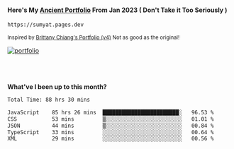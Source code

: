 #### Here's My [Ancient Portfolio](https://sumyat.pages.dev) From Jan 2023 ( Don't Take it Too Seriously ) 
````bash
https://sumyat.pages.dev 
````

<sub>Inspired by [Brittany Chiang's Portfolio (v4)](https://v4.brittanychiang.com/) Not as good as the original!</sub>


<a href='https://sumyat.pages.dev/'>
    <img src='https://github.com/sumyat-aung/sumyat-aung/assets/108873224/c9b4f2be-c585-4dd3-84e1-692c3854a6d8' alt='portfolio' align='center' />
</a>


<br />
<br />


<br />
<br />

**What've I been up to this month?**

<!--START_SECTION:waka-->

```txt
Total Time: 88 hrs 30 mins

JavaScript    85 hrs 26 mins  ████████████████████████░   96.53 %
CSS           53 mins         ▒░░░░░░░░░░░░░░░░░░░░░░░░   01.01 %
JSON          44 mins         ▒░░░░░░░░░░░░░░░░░░░░░░░░   00.84 %
TypeScript    33 mins         ░░░░░░░░░░░░░░░░░░░░░░░░░   00.64 %
XML           29 mins         ░░░░░░░░░░░░░░░░░░░░░░░░░   00.56 %
```

<!--END_SECTION:waka-->




